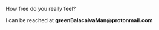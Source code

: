 <p>
	How free do you really feel?
</p>
<p color="blue">
	I can be reached at <b>greenBalacalvaMan@protonmail.com</b>
</p>
